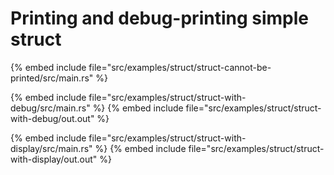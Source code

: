 # Printing and debug-printing simple struct


{% embed include file="src/examples/struct/struct-cannot-be-printed/src/main.rs" %}

{% embed include file="src/examples/struct/struct-with-debug/src/main.rs" %}
{% embed include file="src/examples/struct/struct-with-debug/out.out" %}


{% embed include file="src/examples/struct/struct-with-display/src/main.rs" %}
{% embed include file="src/examples/struct/struct-with-display/out.out" %}


